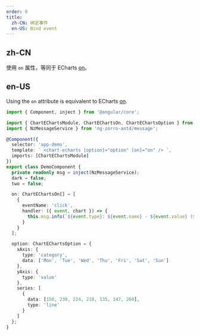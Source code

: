 ```yaml
---
order: 0
title:
  zh-CN: 绑定事件
  en-US: Bind event
---
```


## zh-CN

使用 `on` 属性，等同于 ECharts [on](https://echarts.apache.org/zh/api.html#echartsInstance.on)。

## en-US

Using the `on` attribute is equivalent to ECharts [on](https://echarts.apache.org/zh/api.html#echartsInstance.on).

```ts
import { Component, inject } from '@angular/core';

import { ChartEChartsModule, ChartEChartsOn, ChartEChartsOption } from '@delon/chart/chart-echarts';
import { NzMessageService } from 'ng-zorro-antd/message';

@Component({
  selector: 'app-demo',
  template: ` <chart-echarts [option]="option" [on]="on" /> `,
  imports: [ChartEChartsModule]
})
export class DemoComponent {
  private readonly msg = inject(NzMessageService);
  dark = false;
  two = false;

  on: ChartEChartsOn[] = [
    {
      eventName: 'click',
      handler: ({ event, chart }) => {
        this.msg.info(`${event.type}: ${event.name} - ${event.value} (${chart.id})`);
      }
    }
  ];

  option: ChartEChartsOption = {
    xAxis: {
      type: 'category',
      data: ['Mon', 'Tue', 'Wed', 'Thu', 'Fri', 'Sat', 'Sun']
    },
    yAxis: {
      type: 'value'
    },
    series: [
      {
        data: [150, 230, 224, 218, 135, 147, 260],
        type: 'line'
      }
    ]
  };
}
```
